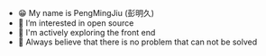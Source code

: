 - 😁 My name is PengMingJiu (彭明久)
- 👀 I’m interested in open source
- 🧐 I'm actively exploring the front end
- 🌱 Always believe that there is no problem that can not be solved
<!---
Pmj136/Pmj136 is a ✨ special ✨ repository because its `README.md` (this file) appears on your GitHub profile.
You can click the Preview link to take a look at your changes.
--->
